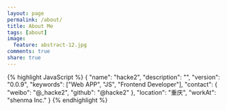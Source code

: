 ```yaml
---
layout: page
permalink: /about/
title: About Me
tags: [about]
image:
  feature: abstract-12.jpg
comments: true
share: true
---
```


{% highlight JavaScript %}
{
  "name": "hacke2",
  "description": "",
  "version": "0.0.9",
  "keywords": ["Web APP", "JS", "Frontend Developer"],
  "contact": {
    "weibo": "@_hacke2",
    "github": "@hacke2"
  },
  "location": "重庆",
  "workAt": "shenma Inc."
}
{% endhighlight %}
